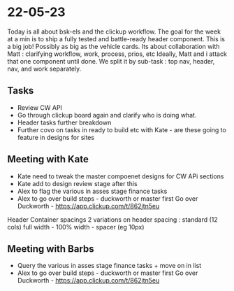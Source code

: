 # 22-05-23

Today is all about bsk-els and the clickup workflow. The goal for the week at a min is to ship a fully tested and battle-ready header component. This is a big job! Possibly as big as the vehicle cards.
Its about collaboration with Matt : clarifying workflow, work, process, prios, etc
Ideally, Matt and i attack that one component until done. We split it by sub-task : top nav, header, nav, and work separately.

## Tasks
- Review CW API
- Go through clickup board again and clarify who is doing what.
- Header tasks further breakdown
- Further covo on tasks in ready to build etc with Kate - are these going to feature in designs for sites

## Meeting with Kate
- Kate need to tweak the master compoenet designs for CW APi sections
- Kate add to design review stage after this
- Alex to flag the various in asses stage finance tasks
- Alex to go over build steps - duckworth or master first
Go over Duckworth - https://app.clickup.com/t/862jtn5eu

Header
Container spacings
2 variations on header spacing :
standard (12 cols)
full width - 100% width - spacer (eg 10px)

## Meeting with Barbs
- Query the various in asses stage finance tasks + move on in list
- Alex to go over build steps - duckworth or master first
Go over Duckworth - https://app.clickup.com/t/862jtn5eu
